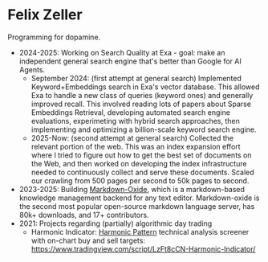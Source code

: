 # Felix Zeller

Programming for dopamine.

- 2024-2025: Working on Search Quality at Exa - goal: make an independent general search engine that's better than Google for AI Agents.
  - September 2024: (first attempt at general search) Implemented Keyword+Embeddings search in Exa's vector database. This allowed Exa to handle a new class of queries (keyword ones) and generally improved recall. This involved reading lots of papers about Sparse Embeddings Retrieval, developing automated search engine evaluations, experimeting with hybrid search approaches, then implementing and optimizing a billion-scale keyword search engine.
  - 2025-Now: (second attempt at general search) Collected the relevant portion of the web. This was an index expansion effort where I tried to figure out how to get the best set of documents on the Web, and then worked on developing the index infrastructure needed to continuously collect and serve these documents. Scaled our crawling from 500 pages per second to 50k pages to second.
- 2023-2025: Building [Markdown-Oxide](https://github.com/Feel-ix-343/markdown-oxide), which is a markdown-based knowledge management backend for any text editor. Markdown-oxide is the second most popular open-source markdown language server, has 80k+ downloads, and 17+ contributors.
- 2021: Projects regarding (partially) algorithmic day trading
  - Harmonic Indicator: [Harmonic Pattern](https://www.investopedia.com/articles/forex/11/harmonic-patterns-in-the-currency-markets.asp) technical analysis screener with on-chart buy and sell targets: https://www.tradingview.com/script/LzFt8cCN-Harmonic-Indicator/


